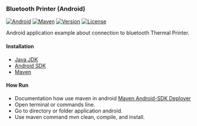 ### Bluetooth Printer (Android)

[![Android](https://img.shields.io/badge/android--sdk->21-red.svg)](https://www.android.com/)
[![Maven](https://img.shields.io/badge/maven-3.0-blue.svg)](https://maven.apache.org/)
[![Version](https://img.shields.io/badge/version-1.0-00CED1.svg)](https://github.com/dynastymasra/BluetoothPrinter)
[![License](https://img.shields.io/badge/license-MIT-44897a.svg)](https://github.com/dynastymasra/BluetoothPrinter/blob/master/LICENSE)

Android application example about connection to bluetooth Thermal Printer.

#### Installation
* [Java JDK](http://www.oracle.com/technetwork/java/javase/downloads/index.html)
* [Android SDK](http://developer.android.com/sdk/index.html)
* [Maven](https://maven.apache.org/)

#### How Run
* Documentation how use maven in android [Maven Android-SDK Deployer](https://github.com/simpligility/maven-android-sdk-deployer)
* Open terminal or commands line.
* Go to directory or folder application android.
* Use maven command mvn clean, compile, and install.
